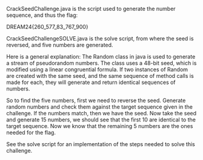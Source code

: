 CrackSeedChallenge.java is the script used to generate the number sequence, and thus the flag:

DREAM24{260_577_83_767_900}

CrackSeedChallengeSOLVE.java is the solve script, from where the seed is reversed, and five numbers are generated.

Here is a general explanation:
The Random class in java is used to generate a stream of pseudorandom numbers. The class uses a 48-bit seed, which is modified using a linear congruential formula.
If two instances of Random are created with the same seed, and the same sequence of method calls is made for each, they will generate and return identical sequences of numbers.

So to find the five numbers, first we need to reverse the seed. Generate random numbers and check them against the target sequence given in the challenge.
If the numbers match, then we have the seed. Now take the seed and generate 15 numbers, we should see that the first 10 are identical to the target sequence.
Now we know that the remaining 5 numbers are the ones needed for the flag.

See the solve script for an implementation of the steps needed to solve this challenge.